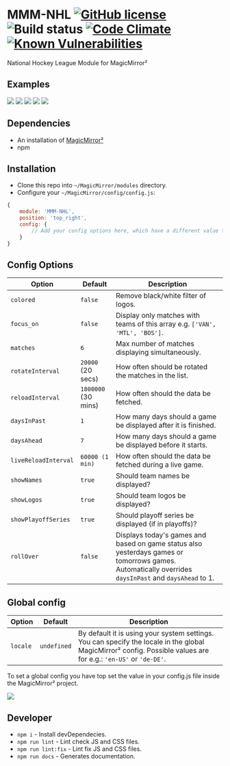 # MMM-NHL [![GitHub license](https://img.shields.io/badge/license-MIT-blue.svg?style=flat)](https://raw.githubusercontent.com/fewieden/MMM-NHL/master/LICENSE) ![Build status](https://github.com/fewieden/MMM-NHL/workflows/build/badge.svg) [![Code Climate](https://codeclimate.com/github/fewieden/MMM-NHL/badges/gpa.svg?style=flat)](https://codeclimate.com/github/fewieden/MMM-NHL) [![Known Vulnerabilities](https://snyk.io/test/github/fewieden/mmm-nhl/badge.svg)](https://snyk.io/test/github/fewieden/mmm-nhl)

National Hockey League Module for MagicMirror²

## Examples

![](.github/example_nhl.png) ![](.github/example_nhl_2.png) ![](.github/example_nhl_3.png) ![](.github/example_nhl_4.png) ![](.github/example_nhl_5.png)

## Dependencies

- An installation of [MagicMirror²](https://github.com/MichMich/MagicMirror)
- npm

## Installation

- Clone this repo into `~/MagicMirror/modules` directory.
- Configure your `~/MagicMirror/config/config.js`:

```js
{
    module: 'MMM-NHL',
    position: 'top_right',
    config: {
        // Add your config options here, which have a different value than default.
    }
}
```

## Config Options

| **Option**           | **Default**         | **Description**                                                                                                                                      |
| -------------------- | ------------------- | ---------------------------------------------------------------------------------------------------------------------------------------------------- |
| `colored`            | `false`             | Remove black/white filter of logos.                                                                                                                  |
| `focus_on`           | `false`             | Display only matches with teams of this array e.g. `['VAN', 'MTL', 'BOS']`.                                                                          |
| `matches`            | `6`                 | Max number of matches displaying simultaneously.                                                                                                     |
| `rotateInterval`     | `20000` (20 secs)   | How often should be rotated the matches in the list.                                                                                                 |
| `reloadInterval`     | `1800000` (30 mins) | How often should the data be fetched.                                                                                                                |
| `daysInPast`         | `1`                 | How many days should a game be displayed after it is finished.                                                                                       |
| `daysAhead`          | `7`                 | How many days should a game be displayed before it starts.                                                                                           |
| `liveReloadInterval` | `60000 (1 min)`     | How often should the data be fetched during a live game.                                                                                             |
| `showNames`          | `true`              | Should team names be displayed?                                                                                                                      |
| `showLogos`          | `true`              | Should team logos be displayed?                                                                                                                      |
| `showPlayoffSeries`  | `true`              | Should playoff series be displayed (if in playoffs)?                                                                                                 |
| `rollOver`           | `false`             | Displays today's games and based on game status also yesterdays games or tomorrows games. Automatically overrides `daysInPast` and `daysAhead` to 1. |

## Global config

| **Option** | **Default** | **Description**                                                                                                                                                  |
| ---------- | ----------- | ---------------------------------------------------------------------------------------------------------------------------------------------------------------- |
| `locale`   | `undefined` | By default it is using your system settings. You can specify the locale in the global MagicMirror² config. Possible values are for e.g.: `'en-US'` or `'de-DE'`. |

To set a global config you have top set the value in your config.js file inside the MagicMirror² project.

![](.github/global.png)

## Developer

- `npm i` - Install devDependecies.
- `npm run lint` - Lint check JS and CSS files.
- `npm run lint:fix` - Lint fix JS and CSS files.
- `npm run docs` - Generates documentation.
